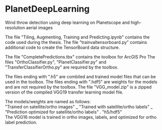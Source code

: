 # PlanetDeepLearning
Wind throw detection using deep learning on Planetscope and high-resolution aerial images


The file "Tiling, Augmenting, Training and Predicting.ipynb" contains the code used during the thesis.
The file "trainvaltensorboard.py" contains additional code to create the TensorBoard data structure.

The file "CompletePredictions.tbx" contains the toolbox for ArcGIS Pro
The files "OrthoClassifier.py", "PlanetClassifier.py" and "TransferClassifierOrtho.py" are required by the toolbox.

The files ending with ".h5" are combiled and trained model files that can be used in the toolbox.
The files ending with ".hdf5" are weights for the models and are not required by the toolbox.
The file "VGG_model.zip" is a zipped version of the compiled VGG19 transfer learning model file.

The models/weights are named as follows:<br>
"Trained on satellite/ortho images" _ "Trained with satellite/ortho labels" _ "Prediction optimized for satellite/ortho labels" . "h5/hdf5"<br>
The VGG16 model is trained in ortho images, labels, and optimized for ortho label prediction.

